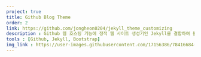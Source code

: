 ```yaml
---
project: true
title: Github Blog Theme
order: 2 
link: https://github.com/jongheon0204/jekyll_theme_customizing
description : Github 웹 호스팅 기능에 정적 웹 사이트 생성기인 Jekyll을 결합하여 블로그 테마를 제작하게 되었다. <br>제작하게 된 이유는 기존의 Jekyll 테마는 많았지만 무료는 업데이트가 오랫동안 안된 경우가 많았으며, 최신의 예쁜 테마들은 유료여이기 때문이다. <br>Jekyll의 기본 테마인 Minima의 구조를 사용하고 여기에 Bootstrap의 여러 기능을 추가해 주었으며 Codepen에서 Blog에 사용할 만한 레이아웃들을 참조하였다.
tools : [Github, Jekyll, Bootstrap]
img_link : https://user-images.githubusercontent.com/17156386/78416684-8f873a00-7665-11ea-9e8c-74ff4e55dd6c.png
---
```

